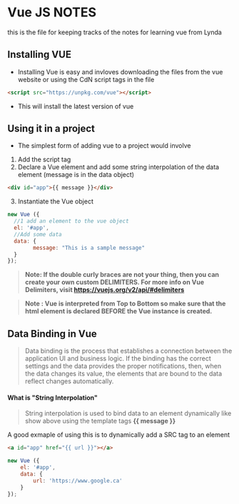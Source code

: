# Vue JS NOTES 
this is the file for keeping tracks of the notes for learning vue from Lynda

## Installing VUE
- Installing Vue is easy and invloves downloading the files from the vue website or using the CdN script tags in the file
```html
<script src="https://unpkg.com/vue"></script>
```
- This will install the latest version of vue

## Using it in a project
- The simplest form of adding vue to a project would involve
1. Add the script tag
2. Declare a Vue element and add some string interpolation of the data element (message is in the data object)
```html
<div id="app">{{ message }}</div>
```
3. Instantiate the Vue object
```js
new Vue ({
  //1 add an element to the vue object
  el: '#app',
  //Add some data
  data: {
        message: "This is a sample message"
  }
});
```
>**Note: If the double curly braces are not your thing, then you can create your own custom DELIMITERS.  For more info on Vue Delimiters, visit  https://vuejs.org/v2/api/#delimiters**

>**Note : Vue is interpreted from Top to Bottom so make sure that the html element is declared BEFORE the Vue instance is created.**

## Data Binding in Vue
> Data binding is the process that establishes a connection between the application UI and business logic. If the binding has the correct settings and the data provides the proper notifications, then, when the data changes its value, the elements that are bound to the data reflect changes automatically.

#### What is "String Interpolation"
>String interpolation is used to bind data to an element dynamically like show above using the template tags **{{ message }}**

A good exmaple of using this is to dynamically add a SRC tag to an element
```html
<a id="app" href="{{ url }}"></a>
```
```javascript
new Vue ({
    el: '#app',
    data: {
        url: 'https://www.google.ca'
    }
});
```
